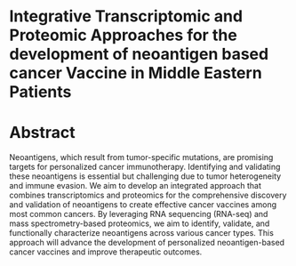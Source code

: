 # Integrative Transcriptomic and Proteomic Approaches for the development of neoantigen based cancer Vaccine in Middle Eastern Patients
# Abstract
Neoantigens, which result from tumor-specific mutations, are promising targets for personalized cancer immunotherapy. Identifying and validating these neoantigens is essential but challenging due to tumor heterogeneity and immune evasion. We aim to develop an integrated approach that combines transcriptomics and proteomics for the comprehensive discovery and validation of neoantigens to create effective cancer vaccines among most common cancers. By leveraging RNA sequencing (RNA-seq) and mass spectrometry-based proteomics, we aim to identify, validate, and functionally characterize neoantigens across various cancer types. This approach will advance the development of personalized neoantigen-based cancer vaccines and improve therapeutic outcomes.
